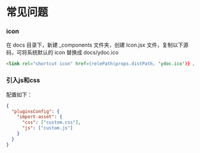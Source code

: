 # 常见问题

### icon
在 docs 目录下，新建 _components 文件夹，创建 Icon.jsx 文件，复制以下源码，可将系统默认的 icon 替换成 docs/ydoc.ico

```html
<link rel="shortcut icon" href={relePath(props.distPath, 'ydoc.ico')} />
```

### 引入js和css
配置如下：
```json
{
  "pluginsConfig": {
    "import-asset": {
      "css": ["custom.css"],
      "js": ["custom.js"]
    }
  }
}

```


